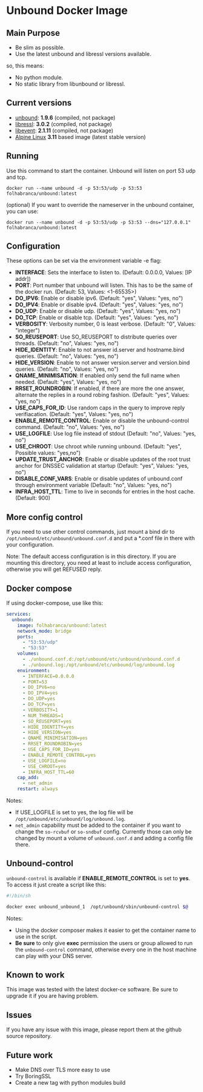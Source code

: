 # Unbound Docker Image

## Main Purpose

- Be slim as possible.
- Use the latest unbound and libressl versions available.

so, this means:

- No python module.
- No static library from libunbound or libressl.

## Current versions

- [unbound](https://nlnetlabs.nl/projects/unbound/about/): **1.9.6** (compiled, not package)
- [libressl](http://www.libressl.org/): **3.0.2** (compiled, not package)
- [libevent](http://libevent.org/): **2.1.11** (compiled, not package)
- [Alpine Linux](https://alpinelinux.org/) **3.11** based image (latest stable version)

## Running

Use this command to start the container. Unbound will listen on port 53 udp and tcp.

```docker run --name unbound -d -p 53:53/udp -p 53:53 folhabranca/unbound:latest```

(optional)
If you want to override the nameserver in the unbound container, you can use:

```docker run --name unbound -d -p 53:53/udp -p 53:53 --dns="127.0.0.1" folhabranca/unbound:latest```

## Configuration

These options can be set via the environment variable -e flag:

- **INTERFACE**: Sets the interface to listen to. (Default: 0.0.0.0, Values: [IP addr])
- **PORT**: Port number that unbound will listen. This has to be the same of the docker run. (Default: 53, Values: <1-65535>)
- **DO_IPV6**: Enable or disable ipv6. (Default: "yes", Values: "yes, no")
- **DO_IPV4**: Enable or disable ipv4. (Default: "yes", Values: "yes, no")
- **DO_UDP**: Enable or disable udp. (Default: "yes", Values: "yes, no")
- **DO_TCP**: Enable or disable tcp. (Default: "yes", Values: "yes, no")
- **VERBOSITY**: Verbosity number, 0 is least verbose. (Default: "0", Values: "integer")
- **SO_REUSEPORT**: Use SO_REUSEPORT to distribute queries over threads. (Default: "no", Values: "yes, no")
- **HIDE_IDENTITY**: Enable to not answer id.server and hostname.bind queries. (Default: "no", Values: "yes, no")
- **HIDE_VERSION**: Enable to not answer version.server and version.bind queries. (Default: "no", Values: "yes, no")
- **QNAME_MINIMISATION**: If enabled only send the full name when needed. (Default: "yes", Values: "yes, no")
- **RRSET_ROUNDROBIN**: If enabled, if there are more the one answer, alternate the replies in a round robing fashion. (Default: "yes", Values: "yes, no")
- **USE_CAPS_FOR_ID**: Use random caps in the query to improve reply verifiacation. (Default: "yes", Values: "yes, no")
- **ENABLE_REMOTE_CONTROL**: Enable or disable the unbound-control command. (Default: "no", Values: "yes, no")
- **USE_LOGFILE**: Use log file instead of stdout (Default: "no", Values: "yes, no")
- **USE_CHROOT**: Use chroot while running unbound. (Default: "yes", Possible values: "yes,no")
- **UPDATE_TRUST_ANCHOR**: Enable or disable updates of the root trust anchor for DNSSEC validation at startup (Default: "yes", Values: "yes, no")
- **DISABLE_CONF_VARS**: Enable or disable updates of unbound.conf through environment variable (Default: "no", Values: "yes, no")
- **INFRA_HOST_TTL**: Time  to live in seconds for entries in the host cache. (Default: 900)

## More config control

If you need to use other control commands, just mount a bind dir to
`/opt/unbound/etc/unbound/unbound.conf.d` and put a *.conf file in there with your configuration.

Note: The default access configuration is in this directory. If you are mounting this directory, you need at
least to include access configuration, otherwise you will get REFUSED reply.

## Docker compose

If using docker-compose, use like this:

```Yaml
services:
  unbound:
    image: folhabranca/unbound:latest
    network_mode: bridge
    ports:
      - "53:53/udp"
      - "53:53"
    volumes:
      - ./unbound.conf.d:/opt/unbound/etc/unbound/unbound.conf.d
      - ./unbound.log:/opt/unbound/etc/unbound/log/unbound.log
    environment:
      - INTERFACE=0.0.0.0
      - PORT=53
      - DO_IPV6=no
      - DO_IPV4=yes
      - DO_UDP=yes
      - DO_TCP=yes
      - VERBOSITY=1
      - NUM_THREADS=1
      - SO_REUSEPORT=yes
      - HIDE_IDENTITY=yes
      - HIDE_VERSION=yes
      - QNAME_MINIMISATION=yes
      - RRSET_ROUNDROBIN=yes
      - USE_CAPS_FOR_ID=yes
      - ENABLE_REMOTE_CONTROL=yes
      - USE_LOGFILE=no
      - USE_CHROOT=yes
      - INFRA_HOST_TTL=60
    cap_add:
      - net_admin
    restart: always
```

Notes:

- If USE_LOGFILE is set to yes, the log file will be `/opt/unbound/etc/unbound/log/unbound.log`.
- `net_admin` capability must be added to the container if you want to change the `so-rcvbuf` or `so-sndbuf` config.
   Currently those can only be changed by mount a volume of `unbound.conf.d` and adding a config file there.

## Unbound-control

`unbound-control` is available if **ENABLE_REMOTE_CONTROL** is set to **yes**. To access it
just create a script like this:

```sh
#!/bin/sh

docker exec unbound_unbound_1  /opt/unbound/sbin/unbound-control $@
```

Notes:

- Using the docker composer makes it easier to get the container name to use in the script.
- **Be sure** to only give **exec** permission the users or group allowed to run the `unbound-control` command, otherwise every one in the host machine can play with your DNS server.

## Known to work

This image was tested with the latest docker-ce software. Be sure to upgrade it if you are having problem.

## Issues

If you have any issue with this image, please report them at the github source repository.

## Future work

- Make DNS over TLS more easy to use
- Try BoringSSL
- Create a new tag with python modules build
